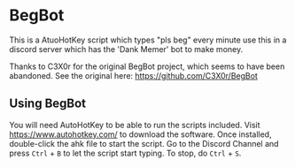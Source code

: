 # BegBot
This is a AtuoHotKey script which types "pls beg" every minute
use this in a discord server which has the 'Dank Memer' bot to make money.

Thanks to C3X0r for the original BegBot project, which seems to have been abandoned. See the original here: https://github.com/C3X0r/BegBot

## Using BegBot
You will need AutoHotKey to be able to run the scripts included. Visit https://www.autohotkey.com/ to download the software. Once installed, double-click the ahk file to start the script. Go to the Discord Channel and press `Ctrl` + `B` to let the script start typing. To stop, do `Ctrl` + `S`.




